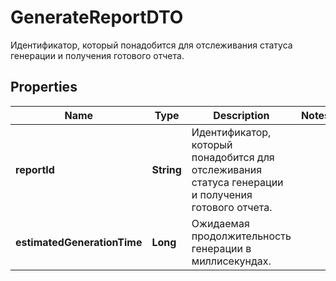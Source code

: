 

# GenerateReportDTO

Идентификатор, который понадобится для отслеживания статуса генерации и получения готового отчета.

## Properties

Name | Type | Description | Notes
------------ | ------------- | ------------- | -------------
**reportId** | **String** | Идентификатор, который понадобится для отслеживания статуса генерации и получения готового отчета. | 
**estimatedGenerationTime** | **Long** | Ожидаемая продолжительность генерации в миллисекундах. | 



